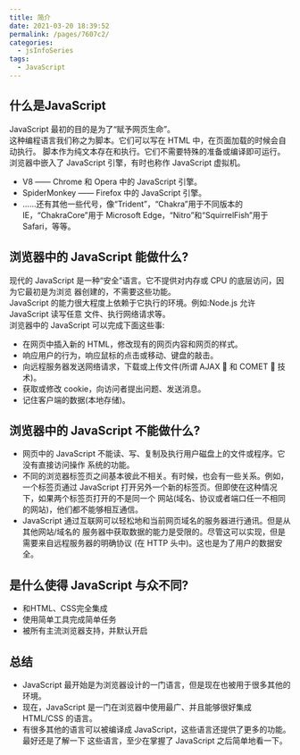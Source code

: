 ```yaml
---
title: 简介
date: 2021-03-20 18:39:52
permalink: /pages/7607c2/
categories:
  - jsInfoSeries
tags:
  - JavaScript
---
```

## 什么是JavaScript

JavaScript 最初的目的是为了“赋予网页生命”。  
这种编程语言我们称之为脚本。它们可以写在 HTML 中，在页面加载的时候会自动执行。 脚本作为纯文本存在和执行。它们不需要特殊的准备或编译即可运行。  
浏览器中嵌入了 JavaScript 引擎，有时也称作 JavaScript 虚拟机。

* V8 —— Chrome 和 Opera 中的 JavaScript 引擎。
* SpiderMonkey —— Firefox 中的 JavaScript 引擎。
* ......还有其他一些代号，像“Trident”，“Chakra”用于不同版本的 IE，“ChakraCore”用于 Microsoft Edge，“Nitro”和“SquirrelFish”用于 Safari，等等。

## 浏览器中的 JavaScript 能做什么?

现代的 JavaScript 是一种“安全”语言。它不提供对内存或 CPU 的底层访问，因为它最初是为浏览
器创建的，不需要这些功能。  
JavaScript 的能力很大程度上依赖于它执行的环境。例如:Node.js  允许 JavaScript 读写任意 文件、执行网络请求等。  
浏览器中的 JavaScript 可以完成下面这些事:  
* 在网页中插入新的 HTML，修改现有的网页内容和网页的样式。
* 响应用户的行为，响应鼠标的点击或移动、键盘的敲击。
* 向远程服务器发送网络请求，下载或上传文件(所谓 AJAX  和 COMET  技术)。
* 获取或修改 cookie，向访问者提出问题、发送消息。
* 记住客户端的数据(本地存储)。  

## 浏览器中的 JavaScript 不能做什么?

* 网页中的 JavaScript 不能读、写、复制及执行用户磁盘上的文件或程序。它没有直接访问操作 系统的功能。  
* 不同的浏览器标签页之间基本彼此不相关。有时候，也会有一些关系。例如，一个标签页通过 JavaScript 打开另外一个新的标签页。但即使在这种情况下，如果两个标签页打开的不是同一个 网站(域名、协议或者端口任一不相同的网站)，他们都不能够相互通信。  
* JavaScript 通过互联网可以轻松地和当前网页域名的服务器进行通讯。但是从其他网站/域名的 服务器中获取数据的能力是受限的。尽管这可以实现，但是需要来自远程服务器的明确协议 (在 HTTP 头中)。这也是为了用户的数据安全。

## 是什么使得 JavaScript 与众不同?

* 和HTML、CSS完全集成
* 使用简单工具完成简单任务
* 被所有主流浏览器支持，并默认开启

## 总结
* JavaScript 最开始是为浏览器设计的一门语言，但是现在也被用于很多其他的环境。
* 现在，JavaScript 是一门在浏览器中使用最广、并且能够很好集成 HTML/CSS 的语言。
* 有很多其他的语言可以被编译成 JavaScript，这些语言还提供了更多的功能。最好还是了解一下 这些语言，至少在掌握了 JavaScript 之后简单地看一下。

